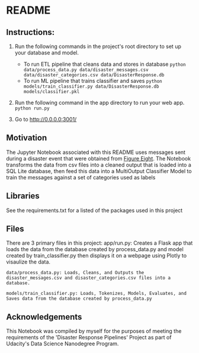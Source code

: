 # README

## Instructions:
1. Run the following commands in the project's root directory to set up your database and model.

    - To run ETL pipeline that cleans data and stores in database
        `python data/process_data.py data/disaster_messages.csv data/disaster_categories.csv data/DisasterResponse.db`
    - To run ML pipeline that trains classifier and saves
        `python models/train_classifier.py data/DisasterResponse.db models/classifier.pkl`

2. Run the following command in the app directory to run your web app.
    `python run.py`

3. Go to http://0.0.0.0:3001/

## Motivation
The Jupyter Notebook associated with this README uses messages sent during a disaster event that were obtained from [Figure Eight](https://appen.com/).
The Notebook transforms the data from csv files into a cleaned output that is loaded into a SQL Lite database, then feed this data into a MultiOutput Classifier Model to train the messages against a set of categories used as labels

## Libraries
See the requirements.txt for a listed of the packages used in this project


## Files
There are 3 primary files in this project:
	app/run.py: Creates a Flask app that loads the data from the database created by process_data.py and model created by train_classifier.py then displays it on a webpage using Plotly to visaulize the data. 
	
	data/process_data.py: Loads, Cleans, and Outputs the disaster_messages.csv and disaster_categories.csv files into a database.
	
	models/train_classifier.py: Loads, Tokenizes, Models, Evaluates, and Saves data from the database created by process_data.py


## Acknowledgements

This Notebook was compiled by myself for the purposes of meeting the requirements of the 'Disaster Response Pipelines' Project 
as part of Udacity's Data Science Nanodegree Program. 